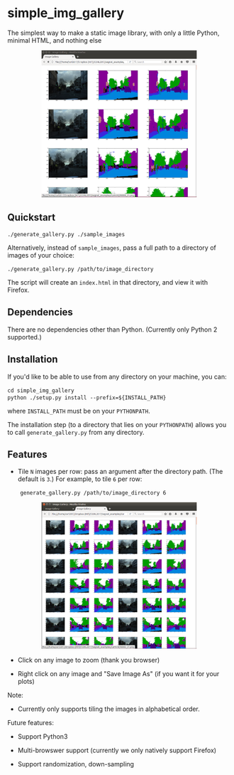 # simple_img_gallery
The simplest way to make a static image library, with only a little Python, minimal HTML, and nothing else

<p align="center">
  <img src="./docs/example.png" width="350"/>
</p>

## Quickstart

	./generate_gallery.py ./sample_images

Alternatively, instead of `sample_images`, pass a full path to a directory of images of your choice:

	./generate_gallery.py /path/to/image_directory

The script will create an `index.html` in that directory, and view it with Firefox.

## Dependencies

There are no dependencies other than Python.  (Currently only Python 2 supported.)

## Installation

If you'd like to be able to use from any directory on your machine, you can:
```
cd simple_img_gallery
python ./setup.py install --prefix=${INSTALL_PATH}
```
where `INSTALL_PATH` must be on your `PYTHONPATH`.

The installation step (to a directory that lies on your `PYTHONPATH`)
allows you to call `generate_gallery.py` from any directory.

## Features

- Tile `N` images per row: pass an argument after the directory path.  (The default is `3`.)  For example, to tile `6` per row:
	
```
	generate_gallery.py /path/to/image_directory 6
```
<p align="center">
  <img src="./docs/example-6.png" width="350"/>
</p>

- Click on any image to zoom (thank you browser)

- Right click on any image and "Save Image As" (if you want it for your plots)

Note:

- Currently only supports tiling the images in alphabetical order.

Future features:

- Support Python3

- Multi-browswer support (currently we only natively support Firefox) 

- Support randomization, down-sampling
